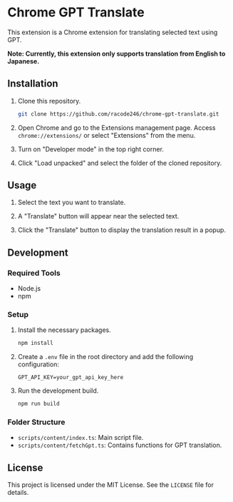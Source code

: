 # Chrome GPT Translate

This extension is a Chrome extension for translating selected text using GPT.

**Note: Currently, this extension only supports translation from English to Japanese.**

## Installation

1. Clone this repository.

   ```sh
   git clone https://github.com/racode246/chrome-gpt-translate.git
   ```

2. Open Chrome and go to the Extensions management page. Access `chrome://extensions/` or select "Extensions" from the menu.

3. Turn on "Developer mode" in the top right corner.

4. Click "Load unpacked" and select the folder of the cloned repository.

## Usage

1. Select the text you want to translate.

2. A "Translate" button will appear near the selected text.

3. Click the "Translate" button to display the translation result in a popup.

## Development

### Required Tools

- Node.js
- npm

### Setup

1. Install the necessary packages.

   ```sh
   npm install
   ```

2. Create a `.env` file in the root directory and add the following configuration:

   ```env
   GPT_API_KEY=your_gpt_api_key_here
   ```

3. Run the development build.

   ```sh
   npm run build
   ```

### Folder Structure

- `scripts/content/index.ts`: Main script file.
- `scripts/content/fetchGpt.ts`: Contains functions for GPT translation.

## License

This project is licensed under the MIT License. See the `LICENSE` file for details.
